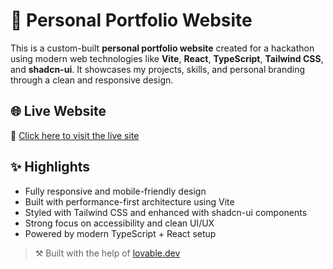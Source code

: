 # 💼 Personal Portfolio Website

This is a custom-built **personal portfolio website** created for a hackathon using modern web technologies like **Vite**, **React**, **TypeScript**, **Tailwind CSS**, and **shadcn-ui**. It showcases my projects, skills, and personal branding through a clean and responsive design.

## 🌐 Live Website

🔗 [Click here to visit the live site](https://your-deployment-link.com)

## ✨ Highlights

- Fully responsive and mobile-friendly design
- Built with performance-first architecture using Vite
- Styled with Tailwind CSS and enhanced with shadcn-ui components
- Strong focus on accessibility and clean UI/UX
- Powered by modern TypeScript + React setup

> ⚒️ Built with the help of [lovable.dev](https://lovable.dev)
